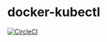 # docker-kubectl

[![CircleCI](https://circleci.com/gh/Intellection/docker-kubectl/tree/master.svg?style=svg&circle-token=3f763376c55562268cdb233a94720955f9856f4d)](https://circleci.com/gh/Intellection/docker-kubectl/tree/master)
